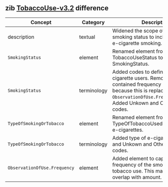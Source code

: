## zib [TobaccoUse-v3.2](https://zibs.nl/wiki/TobaccoUse-v3.2(2020EN)]) difference

| Concept         | Category          | Description                             | 
|-----------------|-------------------|-----------------------------------------|
| description | textual | Widened the scope of the CBB to smoking status to include the use of e-cigarette smoking. |
|`SmokingStatus` | element | Renamed element from TobaccoUseStatus to SmokingStatus. |
|`SmokingStatus` | terminology | Added codes to define electronic cigarette users. Removed codes that contained frequency information because this is replaced by the `ObservationOfUse.Frequency`element. Added Unkown and Other qualifier codes. |
|`TypeOfSmokingOrTobacco` | element | Renamed element from TypeOfTobaccoUsed to accomodate e-cigarettes. |
|`TypeOfSmokingOrTobacco` | terminology | Added type of e-cigarette codes and Unkown and Other qualifier codes. |
|`ObservationOfUse.Frequency ` | element | Added element to capture the frequency of the smoking or tobacco use. This may have some overlap with amount. |